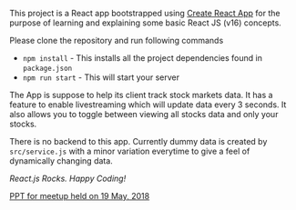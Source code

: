 This project is a React app bootstrapped using [Create React App](https://github.com/facebookincubator/create-react-app)  for the purpose of learning and explaining some basic React JS (v16) concepts.

Please clone the repository and run following commands

- `npm install` - This installs all the project dependencies found in `package.json`
- `npm run start` - This will start your server

The App is suppose to help its client track stock markets data. It has a feature to enable livestreaming which will update data every 3 seconds. It also allows you to toggle between viewing all stocks data and only your stocks.

There is no backend to this app. Currently dummy data is created by `src/service.js` with a minor variation everytime to give a feel of dynamically changing data.

*React.js Rocks. Happy Coding!*


[PPT for meetup held on 19 May, 2018](docs/react-js-meetup-ppt.pdf)
